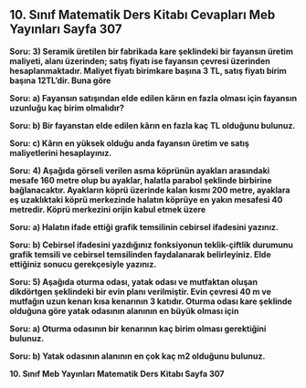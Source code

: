 ## 10. Sınıf Matematik Ders Kitabı Cevapları Meb Yayınları Sayfa 307

**Soru: 3) Seramik üretilen bir fabrikada kare şeklindeki bir fayansın üretim maliyeti, alanı üzerinden; satış fiyatı ise fayansın çevresi üzerinden hesaplanmaktadır. Maliyet fiyatı birimkare başına 3 TL, satış fiyatı birim başına 12TL’dir. Buna göre**

**Soru: a) Fayansın satışından elde edilen kârın en fazla olması için fayansın uzunluğu kaç birim olmalıdır?**

**Soru: b) Bir fayanstan elde edilen kârın en fazla kaç TL olduğunu bulunuz.**

**Soru: c) Kârın en yüksek olduğu anda fayansın üretim ve satış maliyetlerini hesaplayınız.**

**Soru: 4) Aşağıda görseli verilen asma köprünün ayakları arasındaki mesafe 160 metre olup bu ayaklar, halatla parabol şeklinde birbirine bağlanacaktır. Ayakların köprü üzerinde kalan kısmı 200 metre, ayaklara eş uzaklıktaki köprü merkezinde halatın köprüye en yakın mesafesi 40 metredir. Köprü merkezini orijin kabul etmek üzere**

**Soru: a) Halatın ifade ettiği grafik temsilinin cebirsel ifadesini yazınız.**

**Soru: b) Cebirsel ifadesini yazdığınız fonksiyonun teklik-çiftlik durumunu grafik temsili ve cebirsel temsilinden faydalanarak belirleyiniz. Elde ettiğiniz sonucu gerekçesiyle yazınız.**

**Soru: 5) Aşağıda oturma odası, yatak odası ve mutfaktan oluşan dikdörtgen şeklindeki bir evin planı verilmiştir. Evin çevresi 40 m ve mutfağın uzun kenarı kısa kenarının 3 katıdır. Oturma odası kare şeklinde olduğuna göre yatak odasının alanının en büyük olması için**

**Soru: a) Oturma odasının bir kenarının kaç birim olması gerektiğini bulunuz.**

**Soru: b) Yatak odasının alanının en çok kaç m2 olduğunu bulunuz.**

**10. Sınıf Meb Yayınları Matematik Ders Kitabı Sayfa 307**